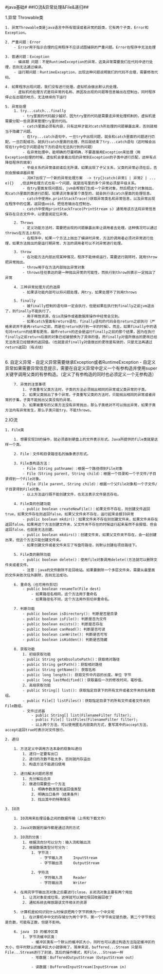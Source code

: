 #java基础#
##IO流&异常处理&File&递归##

1.异常 Throwable类

	1. 异常Throwable类是java语言中所有错误或者异常的超类，它有两个子类，Error和Exception。
	
	2. 严重问题：Error
		- Error用于指示合理的应用程序不应该试图捕获的严重问题。Error在程序中无法处理
		
	3. 普通问题：Exception
		- 编译期 问题：不是RuntimeException的异常，这类异常需要我们在代码中进行处理，否则无法通过编译。
		- 运行期问题：RuntimeException，出现这种问题说明我们的代码不合理，需要修改代码。
	
	4. 如果程序出现问题，我们没有进行处理，虚拟机会做出默认的处理。
		- 虚拟机的处理方式是将异常的名称、原因及出现的问题等信息输出在控制台。同时程序停止在出错的地方，无法继续向下运行
	
	5. 异常处理
		1. try...catch...finally
			- try里面的代码越少越好，因为try里的代码是需要走异常处理机制的，虚拟机是需要分配一些资源来管理try里的代码。
			- catch里面必须有内容，只有这样才能对catch所处理的问题暴露出来，否则就相当于隐藏了问题。
			- 在try...catch语句中，一旦try中出现问题，就会和catch里面的问题进行匹配，一旦匹配成功，就执行catch里面的处理，然后就结束了try...catch语句（这时候会出现在try中位于问题语句下方的语句无法执行到的问题） 
			- 在异常处理中，能明确的尽量明确，不要直接用Exception来处理（用Exception处理的时候，虚拟机会拿着出现的异常到Exception的子类中进行匹配，这样有点降低程序的效率）
			- 平级关系的异常谁前谁后无所谓，如果出现了子父关系，父类的异常必须在后，否则会报编译器异常
			- JDK7出现了一个新的异常处理方案  -> try{}catch(异常1 | 异常2 | ... e){}   ,但这种处理方式也有一个问题，就是括号里的多个异常必须是平级关系。
			- 在try里面发现问题后，jvm会帮我们生成一个异常对象，然后把这个对象抛出，和catch里面的类进行匹配。如果该对象是某个类型的，就会执行该catch里面的处理信息。
			- catch中使用e.printStackTrace()获取异常类名和异常信息，以及异常出现在程序中的位置。返回值void。把信息输出在控制台。
			- catch中使用printStackTrace(PrintStream s) 通常用该方法将异常信息保存在日志文件中，以便查阅定位异常。 
	
		2. Throws
			- 定义功能方法时，需要把出现的问题暴露出来让调用者去处理。这种情况可以通过throws在方法上标识。
			- 在程序中，如果一个方法上抛出了编译时异常，方法的调用者必须对异常进行处理，如果方法抛出的是运行期异常，方法的调用者可以不对异常进行处理。
	
		3. throw
			- 在功能方法内部出现某种情况，程序不能继续运行，需要进行跳转时，就用throw把异常抛出。
			- throw用于在方法内部抛出异常对象
			- throws往往表达的是一种抛出异常的可能性，而执行到throw则表示一定抛出了异常
	
		4. 三种异常处理方式的选择
			- 如果该功能内部可以将问题处理，用try，如果处理不了则用throws
		
		5. finally
			- 被finally控制的语句体一定会执行，但是如果在执行到finally之前jvm退出了，则finally不能执行了。
			- 用于释放资源，在io流操作或者数据库操作中经常会见到。
			- 如果catch里面有return语句，finally语句的代码会在return之前执行（严格来说并不是再return之前，而是在return执行到一半的时候）。而且，如果finally中的语句对return的结果有更改，最终return的还会是运行finally之前的那个结果，因为在执行finally之前return后面的对象已经被替换为了具体的值，而finally对值所做出的更改已经无法改变已经替换的返回值。（也就是说finally对值做出的更改是有效的，只是无法再通过return返回）（有点绕）


​		
		6. 自定义异常
			- 自定义异常需要继承Exception或者RuntimeException
			- 自定义异常如果需要异常信息提示，需要在自定义异常中定义一个有参构造并使用super关键字调用父类的有参构造。（定义了有参构造的同时也必须定义一个无参构造）


		7. 异常的注意事项
			1. 子类重写父类方法时，子类的方法必须抛出相同的异常或父类异常的子类。
			2. 如果父类抛出了多个异常，子类重写父类的方法时，只能抛出相同的异常或者异常的子集，子类不能抛出父类没有的异常。
			3. 如果被重写的父类方法没有异常抛出，那么子类绝对不可以抛出异常，如果子类方法内有异常发生，那么子类只能try，不能throws。


2.IO流

	1. File类
	
		1. 想要实现IO的操作，就必须直到硬盘上的文件表示形式。Java所提供的file类就是这样一个类。
		
		2. File：文件和目录路径名的抽象表示形式。
	
		3. File类构造方法：
			- File（String pathname）:根据一个路径得到File对象
			- File（String parent, String child）：根据一个目录和一个子文件/子目录得到一个File对象。
			- File（File parent, String child)：根据一个父File对象和一个子文件/子目录得到File对象。
			- 以上方法运行既不能创建文件，也无法表示文件是否存在。
	
		4. File类的创建功能
			- public boolean createNewFile()：如果文件不存在，则创建文件返回true，如果文件存在则返回false。如果父文件夹不存在，运行起来会报IO异常
			- public boolean mkdir()：如果文件夹不存在则创建文件夹，如果文件夹存在返回false。如果用这个方法创建文件夹，父文件夹不存在的时候运行起来虽然不会报错，但会返回false，也就是无法创建。
			- public boolean mkdirs()：创建文件夹，如果父文件夹不存在，会一起创建出来，但这个方法只能创建文件夹。
			- 如果创建文件或者文件夹忘了写盘符路径，则默认创建在项目路径下。
	
		5. File类的删除功能
			- public boolean delete()：使用file对象调用delete()方法就可以删除文件夹或者文件。
			- 注意：java的文件删除不走回收站。如果要删除一个多层文件夹，需要从最里面的文件夹依次往外删除，否则无法成功。
	  
		6. 重命名（也可用作剪切）
			- public boolean renameTo(File dest)
				- 如果路径名相同，这个方法用于重命名
				- 如果路径名不同，这个方法用作剪切并重命名。
	
		7. 判断功能
			- public boolean isDirectory(): 判断是否是目录
			- public boolean isFile(): 判断是否为文件
			- public boolean exists(): 判断是否存在
			- public boolean canRead(): 判断是否可读
			- public boolean canWrite(): 判断是否可写
			- public boolean isHidden(): 判断是否隐藏
	
		8. 获取功能
			1. 初级获取功能
			- public String getAbsolutePath()：获取绝对路径
			- public String getPath()：获取相对路径
			- public String getName(): 获取名称
			- public long length(): 获取文件中内容的长度。单位 字节
			- public long lastModified()：获取最后一次的修改时间，毫秒值。 
			2. 高级获取功能
			- public String[] list(): 获取指定目录下的所有文件或者文件夹的名称数组。
			- public File[] listFiles()：获取指定目录下的所有文件或者文件夹的File数组。
			- 文件过滤器
				- public String[] list(FilenameFilter filter);
				- public File[] listFiles(FilenameFilter filter);
				- 以上两个方法，可以使用匿名内部类的方式，重写其中的accept方法，accept返回true时表示对文件放行。
	
	2. 递归
	
		1. 方法定义中调用方法本身的现象叫递归
			1. 递归一定要有出口
			2. 递归的次数不能太多，否则就内存溢出
			3. 构造方法不能递归使用
		
		2. 递归解决问题的思想
			1. 先分解后合并
			2. 做递归需要些一个方法
				1. 明确参数类型和返回值类型
				2. 明确出口条件（结束条件）
				3. 找出其中的特殊情况
	
	3. IO流
	
		1. IO流用来处理设备之间的数据传输（上传和下载文件）
		
		2. Java对数据的操作都是通过流的方式 
	
		3. IO流的分类：
			1. 根据流向分可以分为：输入流和输出流
			2. 根据数据类型分可分为：
				1. 字节流：
					- 字节输入流		InputStream
					- 字节输出流		OutputStream
	
				2. 字符流
					- 字符输入流		Reader
					- 字符输出流		Writer
	
		4. 在用完字节输出流对象之后要进行close，关闭流对象主要有两个用处
			1. 让流对象变成垃圾，这样就可以被垃圾回收器回收了
			2. 通知系统去释放跟该文件相关的资源
	
		5. 计算机是如何识别什么时候该把两个字节转换为一个中文呢
			1. 在计算机中中文的存储分为两个字节，第一个字节肯定是负数，第二个字节常见是负数，可能有正数，但是不影响。
	
		6. java  IO 的缓冲区类
			1. 字节流缓冲区类：
				- 缓冲区类有一个默认的缓冲区大小，同时也可以通过构造方法指定缓冲区的大小，但平时默认的缓冲区大小就够用了。简单来说，buffered...Stream 只是将File...Stream进行了封装，其后的操作模式，和File...Stream一样
				- 写数据：BufferedOutputStream（OutputStream out）
					
				- 读数据：BufferedInputStream(InputStream in)